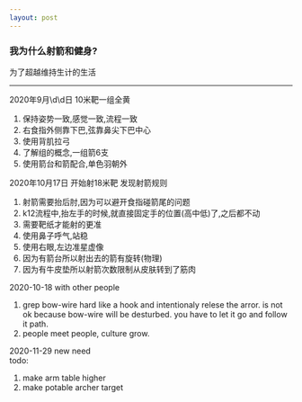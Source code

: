 ```yaml
---
layout: post
---
```

### 我为什么射箭和健身?

为了超越维持生计的生活  

---
2020年9月\d\d日 10米靶一组全黄
1. 保持姿势一致,感觉一致,流程一致
2. 右食指外侧靠下巴,弦靠鼻尖下巴中心
3. 使用背肌拉弓
4. 了解组的概念,一组箭6支
5. 使用箭台和箭配合,单色羽朝外

2020年10月17日 开始射18米靶
发现射箭规则  
1. 射箭需要抬后肘,因为可以避开食指碰箭尾的问题
2. k12流程中,抬左手的时候,就直接固定手的位置(高中低)了,之后都不动
3. 需要靶纸才能射的更准
4. 使用鼻子呼气,站稳
5. 使用右眼,左边准星虚像
6. 因为有箭台所以射出去的箭有旋转(物理)
7. 因为有牛皮垫所以射箭次数限制从皮肤转到了筋肉
   
2020-10-18 with other people
1. grep bow-wire hard like a hook and intentionaly relese the arror. is not ok
  because bow-wire will be desturbed. you have to let it go and follow it path.
2. people meet people, culture grow.
 
2020-11-29 new need  
todo:
  1. make arm table higher
  2. make potable archer target